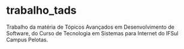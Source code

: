 # trabalho_tads
Trabalho da matéria de Tópicos Avançados em Desenvolvimento de Software, do Curso de Tecnologia em Sistemas para Internet do IFSul Campus Pelotas.
